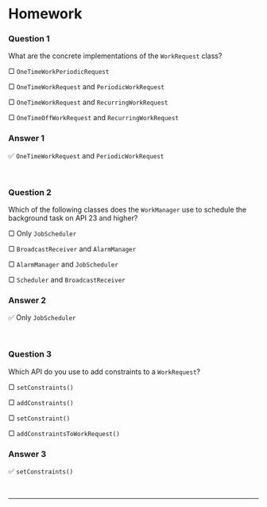 # Homework

### **Question 1**

What are the concrete implementations of the `WorkRequest` class?

▢ `OneTimeWorkPeriodicRequest`

▢ `OneTimeWorkRequest` and `PeriodicWorkRequest`

▢ `OneTimeWorkRequest` and `RecurringWorkRequest`

▢ `OneTimeOffWorkRequest` and `RecurringWorkRequest`

### Answer 1

:white_check_mark:  `OneTimeWorkRequest` and `PeriodicWorkRequest`

<br>

### **Question 2**

Which of the following classes does the `WorkManager` use to schedule the background task on API 23 and higher?

▢ Only `JobScheduler`

▢ `BroadcastReceiver` and `AlarmManager`

▢ `AlarmManager` and `JobScheduler`

▢ `Scheduler` and `BroadcastReceiver`

### Answer 2

:white_check_mark:  Only `JobScheduler`

<br>

### **Question 3**

Which API do you use to add constraints to a `WorkRequest`?

▢ `setConstraints()`

▢ `addConstraints()`

▢ `setConstraint()`

▢ `addConstraintsToWorkRequest()`

### Answer 3

:white_check_mark: `setConstraints()`

<br>

---

